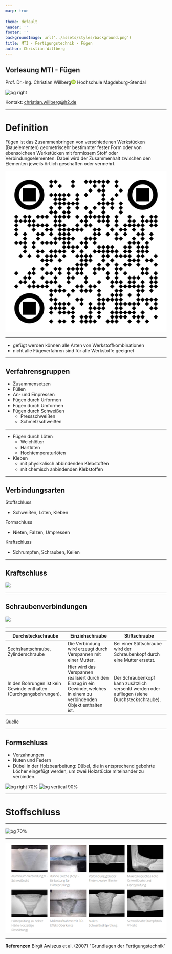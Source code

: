 ```yaml
---
marp: true

theme: default
header: ''
footer: ''
backgroundImage: url('../assets/styles/background.png')
title: MTI - Fertigungstechnik - Fügen
author: Christian Willberg
---
```




<script type="module">
  import mermaid from 'https://cdn.jsdelivr.net/npm/mermaid@10/dist/mermaid.esm.min.mjs';
  mermaid.initialize({ startOnLoad: true });
</script>

<style>
.container{
  display: flex;
  }
.col{
  flex: 1;
  }
</style>

<style scoped>
.column-container {
    display: flex;
    flex-direction: row;
}

.column {
    flex: 1;
    padding: 0 20px; /* Platzierung der Spalten */
}

.centered-image {
    display: block;
    margin: 0 auto;
}
</style>

<style>
footer {
    font-size: 14px; /* Ändere die Schriftgröße des Footers */
    color: #888; /* Ändere die Farbe des Footers */
    text-align: right; /* Ändere die Ausrichtung des Footers */
}
</style>


## Vorlesung MTI - Fügen
Prof. Dr.-Ing.  Christian Willberg<a href="https://orcid.org/0000-0003-2433-9183"><img src="../assets/styles/ORCIDiD_iconvector.png" alt="ORCID Symbol" style="height:15px;width:auto;vertical-align: top;background-color:transparent;"></a>
Hochschule Magdeburg-Stendal

![bg right](https://cdn.schuetz-licht.com/image/Wissen/Schweissnahtpruefung/A-Mass/Schweissnaht-Analyse.JPG)

Kontakt: christian.willberg@h2.de

---

# Definition
Fügen ist das Zusammenbringen von verschiedenen Werkstücken (Bauelementen) geometriscehr bestimmter fester Form oder von ebensolcheen Werkstücken mit formlosem Stoff oder Verbindungselementen. Dabei wird der Zusammenhalt zwischen den Elementen jeweils örtlich geschaffen oder vermehrt.

![bg right 70%](../assets/QR/mti_ft_12.png)

---

- gefügt werden können alle Arten von Werkstoffkombinationen
- nicht alle Fügeverfahren sind für alle Werkstoffe geeignet

---
## Verfahrensgruppen
- Zusammensetzen
- Füllen
- An- und Einpressen
- Fügen durch Urformen
- Fügen durch Umformen
- Fügen durch Schweißen
  - Pressschweißen
  - Schmelzschweißen

---

- Fügen durch Löten
  - Weichlöten
  - Hartlöten
  - Hochtemperaturlöten
- Kleben
  - mit physikalisch abbindenden Klebstoffen
  - mit chemisch anbindenden Klebstoffen

---
## Verbindungsarten
Stoffschluss
- Schweißen, Löten, Kleben

Formschluss 
- Nieten, Falzen, Umpressen

Kraftschluss
- Schrumpfen, Schrauben, Keilen

---

## Kraftschluss

![](http://www.iew.eu/wp-content/uploads/2017/03/Schrumpfen_05.jpg)

---
## Schraubenverbindungen

![](https://examio-mediafiles1.s3.eu-west-1.amazonaws.com/abb36-schraubenverbindungen-print.png)


---
| Durchsteckschraube                         | Einziehschraube                                                                 | Stiftschraube                                   |
|-------------------------------------------|---------------------------------------------------------------------------------|------------------------------------------------|
| Sechskantschraube, Zylinderschraube       | Die Verbindung wird erzeugt durch Verspannen mit einer Mutter.                  | Bei einer Stiftschraube wird der Schraubenkopf durch eine Mutter ersetzt. |
| In den Bohrungen ist kein Gewinde enthalten (Durchgangsbohrungen). | Hier wird das Verspannen realisiert durch den Einzug in ein Gewinde, welches in einem zu verbindenden Objekt enthalten ist. | Der Schraubenkopf kann zusätzlich versenkt werden oder aufliegen (siehe Durchsteckschraube). |

[Quelle](https://www.ingenieurkurse.de/technische-darstellungen-maschienenbau/normgerechtes-bemassen-in-einer-technischen-zeichnung/hinweise-zu-speziellen-schrauben-und-gewindebedingungen.html)


---

## Formschluss

- Verzahnungen
- Nuten und Federn
- Dübel in der Holzbearbeitung:
Dübel, die in entsprechend gebohrte Löcher eingefügt werden, um zwei Holzstücke miteinander zu verbinden.

![bg right 70%](https://cdn.shopify.com/s/files/1/0570/8706/6261/files/ladungssicherung-formschluessig.jpg?v=1703969772)
![bg vertical 90%](https://i0.wp.com/gisstec.de/wp-content/uploads/2017/08/Nutenstossen-Passfedernut-Keilwelle.jpg)

---

# Stoffschluss

---


![bg 70%](https://cdn.schuetz-licht.com/image/Wissen/Schweissnahtpruefung/A-Mass/Schweissnaht-Analyse.JPG)

---

![bg 80%](../assets/Figures/schweissnaehte.png)
<div style="position: absolute; bottom: 10px; left: 1020px; color: blue; font-size: 20px;"> 
    <a href="https://www.schuetz-licht.de/wissen-normen-seminare/metallographie-metallografie/schweissnahtpruefung" style="color: blue;">Bildreferenz</a>
</div>








---
**Referenzen**
Birgit Awiszus et al. (2007) "Grundlagen der Fertigungstechnik"
